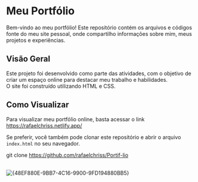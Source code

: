 # Meu Portfólio 

Bem-vindo ao meu portfólio! Este repositório contém os arquivos e códigos fonte do meu site pessoal, onde compartilho informações sobre mim, meus projetos e experiências.

## Visão Geral

Este projeto foi desenvolvido como parte das atividades, com o objetivo de criar um espaço online para destacar meu trabalho e habilidades. <br>
O site foi construído utilizando  HTML e CSS.

## Como Visualizar

Para visualizar meu portfólio online, basta acessar o link https://rafaelchriss.netlify.app/


Se preferir, você também pode clonar este repositório e abrir o arquivo `index.html` no seu navegador.


git clone  https://github.com/rafaelchriss/Portif-lio <br><br>


![{48EF880E-9BB7-4C16-9900-9FD194880BB5}](https://github.com/user-attachments/assets/47ac198e-1fe0-444e-b342-f36f55d0d469)


